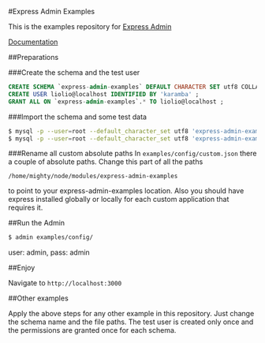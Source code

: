 
#Express Admin Examples

This is the examples repository for [Express Admin][1]

[Documentation][2]

##Preparations

###Create the schema and the test user
```sql
CREATE SCHEMA `express-admin-examples` DEFAULT CHARACTER SET utf8 COLLATE utf8_general_ci ;
CREATE USER liolio@localhost IDENTIFIED BY 'karamba' ;
GRANT ALL ON `express-admin-examples`.* TO liolio@localhost ;
```

###Import the schema and some test data
```bash
$ mysql -p --user=root --default_character_set utf8 'express-admin-examples' < fixtures/examples/schema.sql
$ mysql -p --user=root --default_character_set utf8 'express-admin-examples' < fixtures/examples/insert.sql
```

###Rename all custom absolute paths
In `examples/config/custom.json` there a couple of absolute paths. Change this part of all the paths

```
/home/mighty/node/modules/express-admin-examples
```
to point to your express-admin-examples location. Also you should have express installed globally or locally for each custom application that requires it.

##Run the Admin

```bash
$ admin examples/config/
```
user: admin, pass: admin

##Enjoy

Navigate to `http://localhost:3000`

##Other examples

Apply the above steps for any other example in this repository. Just change the schema name and the file paths. The test user is created only once and the permissions are granted once for each schema.


  [1]: https://github.com/simov/express-admin
  [2]: https://simov.github.com/express-admin-site